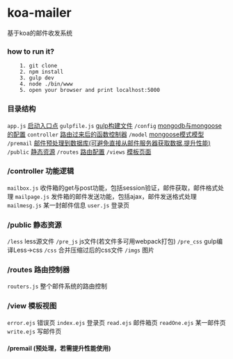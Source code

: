 # koa-mailer 
基于koa的邮件收发系统

### how to run it?
```
    1. git clone 
    2. npm install 
    3. gulp dev
    4. node ./bin/www 
    5. open your browser and print localhost:5000
```

### 目录结构
`app.js` [启动入口点](https://github.com/yxy19950717/Node-Demo/tree/master/koa/koa-mailer/app.js)
`gulpfile.js` [gulp构建文件]()
`/config` [mongodb与mongoose的配置]()
`controller` [路由过来后的函数控制器]()
`/model` [mongoose模式模型]()
`/premail` [邮件预处理到数据库(可避免直接从邮件服务器获取数据,提升性能)]()
`/public` [静态资源]()
`/routes` [路由配置]()
`/views` [模板页面]()

### /controller 功能逻辑
`mailbox.js` 收件箱的get与post功能，包括session验证，邮件获取，邮件格式处理
`mailpage.js` 发件箱的邮件发送功能，包括ajax，邮件发送格式处理
`mailmesg.js` 某一封邮件信息
`user.js` 登录页

### /public 静态资源
`/less` less源文件
`/pre_js` js文件(若文件多可用webpack打包)
`/pre_css` gulp编译Less->css
`/css` 合并压缩过后的css文件
`/imgs` 图片

### /routes 路由控制器
`routers.js` 整个邮件系统的路由控制

### /view 模板视图
`error.ejs` 错误页
`index.ejs` 登录页
`read.ejs` 邮件箱页
`readOne.ejs` 某一邮件页
`write.ejs` 写邮件页

#### /premail (预处理，若需提升性能使用) 

